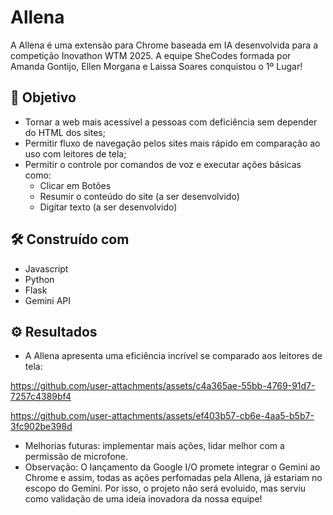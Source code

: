 # Allena

A Allena é uma extensão para Chrome baseada em IA desenvolvida para a competição Inovathon WTM 2025. A equipe SheCodes formada por Amanda Gontijo, Ellen Morgana e Laissa Soares conquistou o 1º Lugar!

## 📌 Objetivo
* Tornar a web mais acessível a pessoas com deficiência sem depender do HTML dos sites;
* Permitir fluxo de navegação pelos sites mais rápido em comparação ao uso com leitores de tela;
* Permitir o controle por comandos de voz e executar ações básicas como:
  * Clicar em Botões
  * Resumir o conteúdo do site (a ser desenvolvido)
  * Digitar texto (a ser desenvolvido)

## 🛠️ Construído com
* Javascript
* Python
* Flask
* Gemini API

## ⚙️ Resultados
* A Allena apresenta uma eficiência incrível se comparado aos leitores de tela:
  

https://github.com/user-attachments/assets/c4a365ae-55bb-4769-91d7-7257c4389bf4


https://github.com/user-attachments/assets/ef403b57-cb6e-4aa5-b5b7-3fc902be398d



* Melhorias futuras: implementar mais ações, lidar melhor com a permissão de microfone.
* Observação: O lançamento da Google I/O promete integrar o Gemini ao Chrome e assim, todas as ações perfomadas pela Allena, já estariam no escopo do Gemini. Por isso, o projeto não será evoluido, mas serviu como validação de uma ideia inovadora da nossa equipe!
